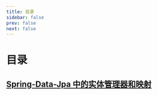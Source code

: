 ```yaml
---
title: 目录
sidebar: false
prev: false
next: false
---
```

# 目录
## [Spring-Data-Jpa 中的实体管理器和映射](1.md)
